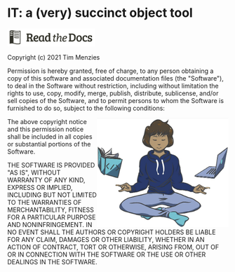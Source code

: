 # IT: a (very) succinct object tool

<a  href="http://menzies.us/clink.hml"><img  width=200
src="https://github.com/timm/zen/raw/main/read.png"></a>

Copyright (c) 2021 Tim Menzies

Permission is hereby granted, free of charge, to any person obtaining a copy
of this software and associated documentation files (the "Software"), to deal
in the Software without restriction, including without limitation the rights
to use, copy, modify, merge, publish, distribute, sublicense, and/or sell
copies of the Software, and to permit persons to whom the Software is
furnished to do so, subject to the following conditions:

<img src="https://github.com/timm/zen/raw/main/coder.png" align=right width=300>

The above copyright notice and this permission notice shall be included in all
copies or substantial portions of the Software.

THE SOFTWARE IS PROVIDED "AS IS", WITHOUT WARRANTY OF ANY KIND, EXPRESS OR
IMPLIED, INCLUDING BUT NOT LIMITED TO THE WARRANTIES OF MERCHANTABILITY,
FITNESS FOR A PARTICULAR PURPOSE AND NONINFRINGEMENT. IN NO EVENT SHALL THE
AUTHORS OR COPYRIGHT HOLDERS BE LIABLE FOR ANY CLAIM, DAMAGES OR OTHER
LIABILITY, WHETHER IN AN ACTION OF CONTRACT, TORT OR OTHERWISE, ARISING FROM,
OUT OF OR IN CONNECTION WITH THE SOFTWARE OR THE USE OR OTHER DEALINGS IN THE
SOFTWARE.
